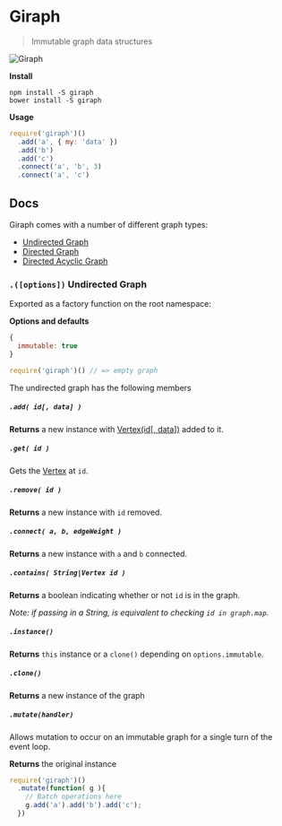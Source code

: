 # Giraph

> Immutable graph data structures

![Giraph](http://storage.j0.hn/giraph-1.png)

__Install__

```
npm install -S giraph
bower install -S giraph
```

__Usage__

```javascript
require('giraph')()
  .add('a', { my: 'data' })
  .add('b')
  .add('c')
  .connect('a', 'b', 3)
  .connect('a', 'c')
```

## Docs

Giraph comes with a number of different graph types:

* [Undirected Graph](#undirected-graph)
* [Directed Graph](#directed-graph)
* [Directed Acyclic Graph](#directed-acyclic-graph)

### `.([options])` Undirected Graph

Exported as a factory function on the root namespace:

__Options and defaults__

```javascript
{
  immutable: true
}
```

```javascript
require('giraph')() // => empty graph
```

The undirected graph has the following members

##### `.add( id[, data] )`

__Returns__ a new instance with [Vertex(id[, data])](#vertex) added to it.

##### `.get( id )`

Gets the [Vertex](#vertex) at `id`.

##### `.remove( id )`

__Returns__ a new instance with `id` removed.

##### `.connect( a, b, edgeWeight )`

__Returns__ a new instance with `a` and `b` connected.

##### `.contains( String|Vertex id )`

__Returns__ a boolean indicating whether or not `id` is in the graph.

_Note: if passing in a String, is equivalent to checking `id in graph.map`._

##### `.instance()`

__Returns__ `this` instance or a `clone()` depending on `options.immutable`.

##### `.clone()`

__Returns__ a new instance of the graph

##### `.mutate(handler)`

Allows mutation to occur on an immutable graph for a single turn of the event loop.

__Returns__ the original instance

```javascript
require('giraph')()
  .mutate(function( g ){
    // Batch operations here
    g.add('a').add('b').add('c');
  })
```